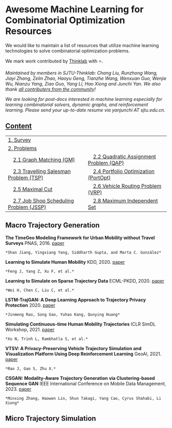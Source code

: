 

# Awesome Machine Learning for Combinatorial Optimization Resources
We would like to maintain a list of resources that utilize machine learning technologies to solve combinatorial optimization problems.

We mark work contributed by [Thinklab](http://thinklab.sjtu.edu.cn) with ⭐.

*Maintained by members in SJTU-Thinklab: Chang Liu, Runzhong Wang, Jiayi Zhang, Zelin Zhao, Haoyu Geng, Tianzhe Wang, Wenxuan Guo, Wenjie Wu, Nianzu Yang, Ziao Guo, Yang Li, Hao Xiong and Junchi Yan. We also thank [all contributers from the community](https://github.com/Thinklab-SJTU/awesome-ml4co/graphs/contributors)!*

*We are looking for post-docs interested in machine learning especially for learning combinatorial solvers, dynamic graphs, and reinforcement learning. Please send your up-to-date resume via yanjunchi AT sjtu.edu.cn.*

## [Content](#content)

<table>
<tr><td colspan="2"><a href="#survey-papers">1. Survey</a></td></tr>
<tr><td colspan="2"><a href="#problems">2. Problems</a></td></tr> 
<tr>
	<td>&emsp;<a href=#graph-matching>2.1 Graph Matching (GM)</a></td>
	<td>&emsp;<a href=#quadratic-assignment-problem>2.2 Quadratic Assignment Problem (QAP)</a></td>
</tr>
<tr>
	<td>&emsp;<a href=#travelling-salesman-problem>2.3 Travelling Salesman Problem (TSP)</a></td>
	<td>&emsp;<a href=#portfolio-optimization>2.4 Portfolio Optimization (PortOpt)</a></td>
</tr>
<tr>
	<td>&emsp;<a href=#maximal-cut>2.5 Maximal Cut</a></td>
	<td>&emsp;<a href=#vehicle-routing-problem>2.6 Vehicle Routing Problem (VRP)</a></td>
</tr>
<tr>
	<td>&emsp;<a href=#job-shop-scheduling-problem>2.7 Job Shop Scheduling Problem (JSSP)</a></td>
	<td>&emsp;<a href=#maximum-independent-set>2.8 Maximum Independent Set</a></td>
</tr>
</table>

## Macro Trajectory Generation

**The TimeGeo Modeling Framework for Urban Mobility without Travel Surveys** PNAS, 2016. [paper](https://www.pnas.org/doi/abs/10.1073/pnas.1524261113)

    *Shan Jiang, Yingxiang Yang, Siddharth Gupta, and Marta C. González*

**Learning to Simulate Human Mobility** KDD, 2020. [paper](https://dl.acm.org/doi/abs/10.1145/3394486.3412862)

	*Feng J, Yang Z, Xu F, et al.*

**Learning to Simulate on Sparse Trajectory Data** ECML-PKDD, 2020. [paper](https://link.springer.com/chapter/10.1007/978-3-030-67667-4_32)

	*Wei H, Chen C, Liu C, et al.*

**LSTM-TrajGAN: A Deep Learning Approach to Trajectory Privacy Protection** 2020. [paper](https://arxiv.org/abs/2006.10521)

    *Jinmeng Rao, Song Gao, Yuhao Kang, Qunying Huang*

**Simulating Continuous-time Human Mobility Trajectories** ICLR SimDL Workshop, 2021. [paper](https://simdl.github.io/files/47.pdf)

	*Xu N, Trinh L, Rambhatla S, et al.*

**VTSV: A Privacy-Preserving Vehicle Trajectory Simulation and Visualization Platform Using Deep Reinforcement Learning** GeoAI, 2021. [paper](https://dl.acm.org/doi/abs/10.1145/3486635.3491073)

    *Rao J, Gao S, Zhu X.*

**CSGAN: Modality-Aware Trajectory Generation via Clustering-based Sequence GAN** IEEE International Conference on Mobile Data Management, 2023. [paper](https://ieeexplore.ieee.org/abstract/document/10214943/)

    *Minxing Zhang, Haowen Lin, Shun Takagi, Yang Cao, Cyrus Shahabi, Li Xiong*


## Micro Trajectory Simulation







